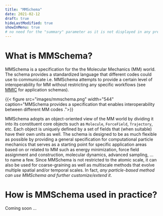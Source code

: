 ```yaml
---
title: "MMSchema"
date: 2021-02-12
draft: true
hideLastModified: true
showInMenu: true
# no need for the "summary" parameter as it is not displayed in any previews
---
```


# What is MMSchema?
MMSchema is a specification for the the Molecular Mechanics (MM) world. The schema provides a standardized language that different codes could use to communicate i.e. MMSchema attempts to provide a certain level of interoperability for MM without restricting any specific workflows (see [MMIC](/mmic) for application schemas). 

{{< figure src="images/mmschema.png" width="544" caption="MMSchema provides a specification that enables interoperability between different MM codes .">}}

MMSchema adopts an object-oriented view of the MM world by dividing it into its constituent core objects such as `Molecule`, `ForceField`,  `Trajectory`, etc. Each object is uniquely defined by a set of fields that (when suitable) have their own units as well. The schema is designed to be as much flexible as possible by providing a general specification for computational particle mechanics that serves as a starting point for specific application areas based on or related to MM such as energy minimization, force field assignment and construction, molecular dynamics, advanced sampling, ... to name a few. Since MMSchema is not restricted to the atomic scale, it can also be used for coarse-graining as well as multiscale methods that evolve multiple spatial and/or temporal scales. In fact, *any particle-based method can use MMSchema and further customize/extend it*.

# How is MMSchema used in practice?
Coming soon ...

